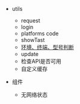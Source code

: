 - utils
	- request
	- login
	- platforms code
	- showTast
	- [环境、终端、型号判断](https://uniapp.dcloud.io/frame?id=%e8%bf%90%e8%a1%8c%e7%8e%af%e5%a2%83%e5%88%a4%e6%96%ad)
	- update
	- 检查API是否可用
	- 自定义缓存

- 组件
	- 无网络状态